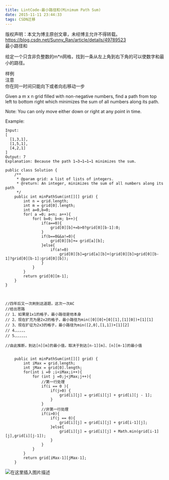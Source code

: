 ```yaml
---
title: LintCode-最小路径和(Minimum Path Sum)
date: 2015-11-11 23:44:33
tags: CSDN迁移
---
```

 版权声明：本文为博主原创文章，未经博主允许不得转载。 https://blog.csdn.net/Sunny_Ran/article/details/49789523   
  最小路径和

 给定一个只含非负整数的m*n网格，找到一条从左上角到右下角的可以使数字和最小的路径。

 样例  
 注意  
 你在同一时间只能向下或者向右移动一步

 Given a m x n grid filled with non-negative numbers, find a path from top left to bottom right which minimizes the sum of all numbers along its path.

 Note: You can only move either down or right at any point in time.

 Example:

 
```
Input:
[
  [1,3,1],
  [1,5,1],
  [4,2,1]
]
Output: 7
Explanation: Because the path 1→3→1→1→1 minimizes the sum.

```
 
```
public class Solution {
    /**
     * @param grid: a list of lists of integers.
     * @return: An integer, minimizes the sum of all numbers along its path
     */
    public int minPathSum(int[][] grid) {
		int n = grid.length;
		int m = grid[0].length;
		int a=0,b=0;
		for( a =0; a<n; a++){
			for( b=0; b<m; b++){
				if(a==0){
					grid[0][b]+=b>0?grid[0][b-1]:0;
				}
				if(b==0&&a!=0){
					grid[0][b]+= grid[a][b];
				}else{
					if(a!=0)
						grid[0][b]=grid[a][b]+(grid[0][b]>grid[0][b-1]?grid[0][b-1]:grid[0][b]);
				}
			}
		}
		return grid[0][m-1]; 
	}
}



//四年后又一次刷到这道题，这次一次AC
//给出思路
// 1、如果是1x1的格子，最小路径是他本身
// 2、现在扩充为是2x2的格子，最小路径为min([0][0]+[0][1],[1][0])+[1][1]
// 3、现在扩征为2x3的格子，最小路径为min([2,0],[1,1])+[1][2]
// 4、、、、、、
// 5、、、、、、、

//由此推断，到达[n][m]的最小值，取决于到达[n-1][m]、[n][m-1]的最小值


    public int minPathSum(int[][] grid) {
        int iMax = grid.length;
        int jMax = grid[0].length;
        for(int i =0 ;i<iMax;i++){
            for (int j =0;j<jMax;j++){
                //第一行处理
                if(i == 0 ){
                    if(j>0) {
                        grid[i][j] = grid[i][j] + grid[i][j - 1];
                    }
                }
                //非第一行处理
                if(i>0){
                    if(j == 0){
                        grid[i][j] = grid[i][j] + grid[i-1][j];
                    }else{
                        grid[i][j] = grid[i][j] + Math.min(grid[i-1][j],grid[i][j-1]);
                    }
                }
            }
        }
        return grid[iMax-1][jMax-1];
    }

```
 ![在这里插入图片描述](https://img-blog.csdnimg.cn/20190612203153573.png?x-oss-process=image/watermark,type_ZmFuZ3poZW5naGVpdGk,shadow_10,text_aHR0cHM6Ly9ibG9nLmNzZG4ubmV0L1N1bm55X1Jhbg==,size_16,color_FFFFFF,t_70)

   
  